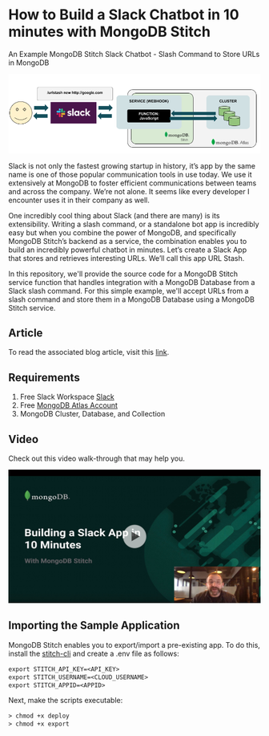 # How to Build a Slack Chatbot in 10 minutes with MongoDB Stitch
An Example MongoDB Stitch Slack Chatbot - Slash Command to Store URLs in MongoDB

![MongoDB Stitch Slack App Flow Example](https://github.com/mrlynn/mongodb-stitch-slack-urlstash/blob/master/images/slack-mongodb-stitch.png?raw=true "MongoDB Stitch Slack App Flow Diagram")

Slack is not only the fastest growing startup in history, it’s app by the same name is one of those popular communication tools in use today. We use it extensively at MongoDB to foster efficient communications between teams and across the company. We’re not alone. It seems like every developer I encounter uses it in their company as well. 

One incredibly cool thing about Slack (and there are many) is its extensibility. Writing a slash command, or a standalone bot app is incredibly easy but when you combine the power of MongoDB, and specifically MongoDB Stitch’s backend as a service, the combination enables you to build an incredibly powerful chatbot in minutes. Let’s create a Slack App that stores and retrieves interesting URLs. We’ll call this app URL Stash.

In this repository, we'll provide the source code for a MongoDB Stitch service function that handles integration with a MongoDB Database from a Slack slash command. For this simple example, we'll accept URLs from a slash command and store them in a MongoDB Database using a MongoDB Stitch service.

## Article
To read the associated blog article, visit this [link](https://mongodb.com/blog/how-to-build-a-slack-chatbot-in-mongodb-stitch).

## Requirements
1. Free Slack Workspace [Slack](https://slack.com/get-started)
1. Free [MongoDB Atlas Account](http://cloud.mongodb.com)
1. MongoDB Cluster, Database, and Collection

## Video
Check out this video walk-through that may help you.

[![Building a Slack App in 10 Minutes with MongoDB Stitch](https://github.com/mrlynn/mongodb-stitch-slack-urlstash/blob/master/images/slack-stich-cover.jpg?raw=true)](https://www.youtube.com/watch?v=FLSvZ2WmYzc)

## Importing the Sample Application
MongoDB Stitch enables you to export/import a pre-existing app. To do this, install the [stitch-cli](https://www.npmjs.com/package/mongodb-stitch-cli) and create a .env file as follows:

```
export STITCH_API_KEY=<API_KEY>
export STITCH_USERNAME=<CLOUD_USERNAME>
export STITCH_APPID=<APPID>
```

Next, make the scripts executable:

```
> chmod +x deploy
> chmod +x export
```

